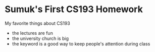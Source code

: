 # Sumuk's First CS193 Homework

My favorite things about CS193
- the lectures are fun
- the university church is big
- the keyword is a good way to keep people's attention during class
